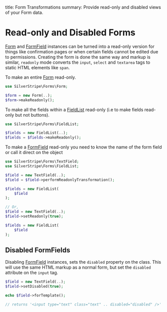 title: Form Transformations
summary: Provide read-only and disabled views of your Form data.

# Read-only and Disabled Forms

[Form](api:SilverStripe\Forms\Form) and [FormField](api:SilverStripe\Forms\FormField) instances can be turned into a read-only version for things like confirmation pages or 
when certain fields cannot be edited due to permissions. Creating the form is done the same way and markup is similar, 
`readonly` mode converts the `input`, `select` and `textarea` tags to static HTML elements like `span`.

To make an entire [Form](api:SilverStripe\Forms\Form) read-only.


```php
use SilverStripe\Forms\Form;

$form = new Form(..);
$form->makeReadonly();
```

To make all the fields within a [FieldList](api:SilverStripe\Forms\FieldList) read-only (i.e to make fields read-only but not buttons).


```php
use SilverStripe\Forms\FieldList;

$fields = new FieldList(..);
$fields = $fields->makeReadonly();
```

To make a [FormField](api:SilverStripe\Forms\FormField) read-only you need to know the name of the form field or call it direct on the object


```php
use SilverStripe\Forms\TextField;
use SilverStripe\Forms\FieldList;

$field = new TextField(..);
$field = $field->performReadonlyTransformation();

$fields = new FieldList(
    $field
);

// Or,
$field = new TextField(..);
$field->setReadonly(true);

$fields = new FieldList(
    $field
);
```

## Disabled FormFields

Disabling [FormField](api:SilverStripe\Forms\FormField) instances, sets the `disabled` property on the class. This will use the same HTML markup as 
a normal form, but set the `disabled` attribute on the `input` tag.

```php
$field = new TextField(..);
$field->setDisabled(true);

echo $field->forTemplate();

// returns '<input type="text" class="text" .. disabled="disabled" />'
```
